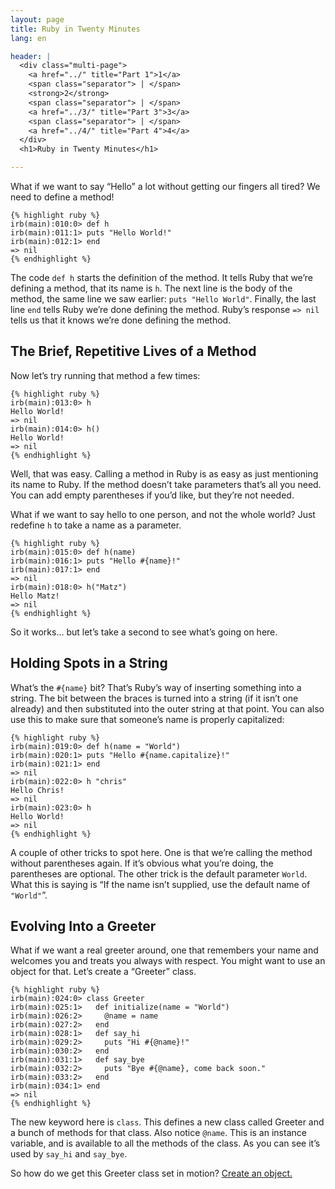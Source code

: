 ```yaml
---
layout: page
title: Ruby in Twenty Minutes
lang: en

header: |
  <div class="multi-page">
    <a href="../" title="Part 1">1</a>
    <span class="separator"> | </span>
    <strong>2</strong>
    <span class="separator"> | </span>
    <a href="../3/" title="Part 3">3</a>
    <span class="separator"> | </span>
    <a href="../4/" title="Part 4">4</a>
  </div>
  <h1>Ruby in Twenty Minutes</h1>

---
```

What if we want to say &#8220;Hello&#8221; a lot without getting our fingers
all tired?  We need to define a method!

    {% highlight ruby %}
    irb(main):010:0> def h
    irb(main):011:1> puts "Hello World!"
    irb(main):012:1> end
    => nil
    {% endhighlight %}

The code `def h` starts the definition of the method. It tells Ruby that
we&#8217;re defining a method,  that its name is `h`. The next line
is the body of the method, the same line we saw earlier: `puts "Hello World"`.
Finally, the last  line `end` tells Ruby we&#8217;re done defining the method.
Ruby&#8217;s response `=> nil` tells us that it knows we&#8217;re done
defining the method.

## The Brief, Repetitive Lives of a Method

Now let&#8217;s try running that method a few times:

    {% highlight ruby %}
    irb(main):013:0> h
    Hello World!
    => nil
    irb(main):014:0> h()
    Hello World!
    => nil
    {% endhighlight %}

Well, that was easy. Calling a method in Ruby is as easy as just mentioning
its name to Ruby. If the method doesn&#8217;t take  parameters that&#8217;s
all you need. You can add empty parentheses if you&#8217;d like, but
they&#8217;re not needed.

What if we want  to say hello to one person, and  not the whole world?
Just redefine `h` to take a name as a parameter.

    {% highlight ruby %}
    irb(main):015:0> def h(name)
    irb(main):016:1> puts "Hello #{name}!"
    irb(main):017:1> end
    => nil
    irb(main):018:0> h("Matz")
    Hello Matz!
    => nil
    {% endhighlight %}

So it  works&#8230; but let&#8217;s take a  second to see what&#8217;s  going on here.

## Holding Spots in a String

What&#8217;s the `#{name}` bit? That&#8217;s Ruby&#8217;s way of inserting
something into a string. The bit between the braces is turned into a string
(if it isn&#8217;t one already) and then substituted into the outer string
at that point. You  can also use this to make sure that someone&#8217;s name is
properly capitalized:

    {% highlight ruby %}
    irb(main):019:0> def h(name = "World")
    irb(main):020:1> puts "Hello #{name.capitalize}!"
    irb(main):021:1> end
    => nil
    irb(main):022:0> h "chris"
    Hello Chris!
    => nil
    irb(main):023:0> h
    Hello World!
    => nil
    {% endhighlight %}

A couple of other tricks to spot here. One is that we&#8217;re calling
the method without parentheses again. If it&#8217;s  obvious what
you&#8217;re doing, the parentheses are optional. The other trick is the default
parameter `World`.  What this is saying is &#8220;If the name isn&#8217;t
supplied, use the default name of `"World"`&#8221;.

## Evolving Into a Greeter

What if we want a real greeter around, one that remembers your name and
welcomes you and treats you always with respect.  You might  want to use an
object for  that.  Let&#8217;s create a &#8220;Greeter&#8221; class.

    {% highlight ruby %}
    irb(main):024:0> class Greeter
    irb(main):025:1>   def initialize(name = "World")
    irb(main):026:2>     @name = name
    irb(main):027:2>   end
    irb(main):028:1>   def say_hi
    irb(main):029:2>     puts "Hi #{@name}!"
    irb(main):030:2>   end
    irb(main):031:1>   def say_bye
    irb(main):032:2>     puts "Bye #{@name}, come back soon."
    irb(main):033:2>   end
    irb(main):034:1> end
    => nil
    {% endhighlight %}

The new keyword here is `class`. This defines a new class called
Greeter and a bunch of methods for that class. Also notice `@name`.
This is an instance variable, and is available to all the methods of
the class. As you can see it&#8217;s used by `say_hi` and `say_bye`.

So how do we get this Greeter class set in motion? [Create an object.](../3/)
